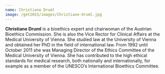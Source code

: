 ```yaml
---
name: Christiane Druml
image: /get2015/images/Christiane-Druml.jpg
---
```


**Christiane Druml** is a bioethics expert and chairwoman of the Austrian Bioethics Commission. She is also the Vice Rector for Clinical Affairs at the Medical University of Vienna. She studied law at the University of Vienna and obtained her PhD in the field of international law. From 1992 until October 2011 she was Managing Director of the Ethics Committee of the Medical University of Vienna. She has contributed to the high ethical standards for medical research, both nationally and internationally, for example as a member of the UNESCO’s International Bioethics Committee.
